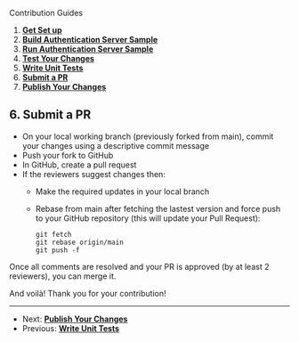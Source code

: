  Contribution Guides

1. **[Get Set up](<1. get-set-up.md>)**
2. **[Build Authentication Server Sample](<2. build-authentication-sample.md>)**
3. **[Run Authentication Server Sample](<3. run-authentication-sample.md>)**
4. **[Test Your Changes](<4. test-your-changes.md>)**
5. **[Write Unit Tests](<5. write-unit-tests.md>)**
6. **[Submit a PR](<6. submit-a-pr.md>)**
7. **[Publish Your Changes](<7. publish-your-changes.md>)**

## 6. Submit a PR

* On your local working branch (previously forked from main), commit your changes using a descriptive commit message
* Push your fork to GitHub
* In GitHub, create a pull request
* If the reviewers suggest changes then:
  - Make the required updates in your local branch
  - Rebase from main after fetching the lastest version and force push to your GitHub repository (this will update your Pull Request):

    ```shell
    git fetch
    git rebase origin/main
    git push -f
    ```
Once all comments are resolved and your PR is approved (by at least 2 reviewers), you can merge it.

And voilà! Thank you for your contribution!

---

- Next: **[Publish Your Changes](<7. publish-your-changes.md>)**
- Previous: **[Write Unit Tests](<5. write-unit-tests.md>)**
